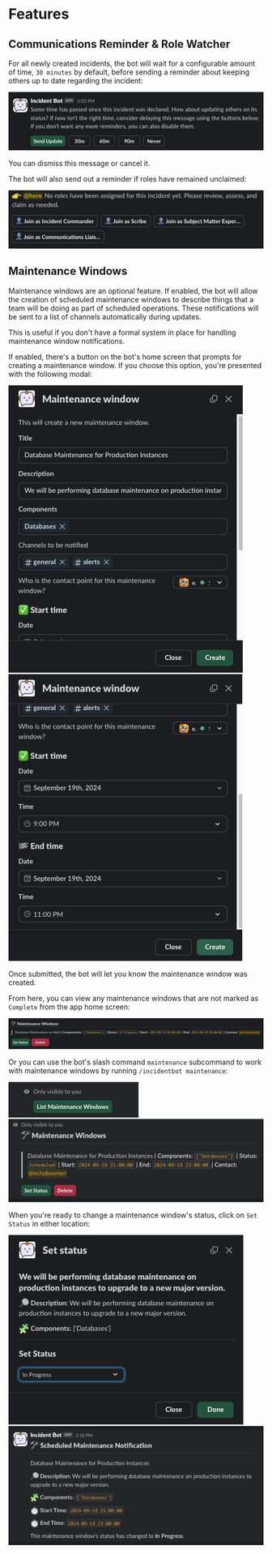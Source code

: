 # Features

## Communications Reminder & Role Watcher

For all newly created incidents, the bot will wait for a configurable amount of time, `30 minutes` by default, before sending a reminder about keeping others up to date regarding the incident:

![Comms reminder](./assets/comms_reminder.png)

You can dismiss this message or cancel it.

The bot will also send out a reminder if roles have remained unclaimed:

![Role watcher](./assets/role_watcher.png)

## Maintenance Windows

Maintenance windows are an optional feature. If enabled, the bot will allow the creation of scheduled maintenance windows to describe things that a team will be doing as part of scheduled operations. These notifications will be sent to a list of channels automatically during updates.

This is useful if you don't have a formal system in place for handling maintenance window notifications.

If enabled, there's a button on the bot's home screen that prompts for creating a maintenance window. If you choose this option, you're presented with the following modal:

![Create a maintenance window example 1](./assets/maintenance_window_creation_1.png)
![Create a maintenance window example 2](./assets/maintenance_window_creation_2.png)

Once submitted, the bot will let you know the maintenance window was created.

From here, you can view any maintenance windows that are not marked as `Complete` from the app home screen:

![Maintenance windows on app home](./assets/maintenance_window_in_app_home.png)

Or you can use the bot's slash command `maintenance` subcommand to work with maintenance windows by running `/incidentbot maintenance`:

![Maintenance window slash command](./assets/maintenance_window_slash_command.png)
![Maintenance window list](./assets/maintenance_window_list.png)

When you're ready to change a maintenance window's status, click on `Set Status` in either location:

![Maintenance window set status](./assets/maintenance_window_set_status.png)
![Maintenance window set status message](./assets/maintenance_window_set_status_message.png)
